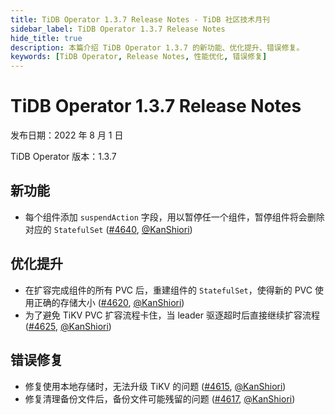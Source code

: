 ```yaml
---
title: TiDB Operator 1.3.7 Release Notes - TiDB 社区技术月刊
sidebar_label: TiDB Operator 1.3.7 Release Notes
hide_title: true
description: 本篇介绍 TiDB Operator 1.3.7 的新功能、优化提升、错误修复。
keywords: [TiDB Operator, Release Notes, 性能优化, 错误修复]
---
```


# TiDB Operator 1.3.7 Release Notes

发布日期：2022 年 8 月 1 日

TiDB Operator 版本：1.3.7

## 新功能

- 每个组件添加 `suspendAction` 字段，用以暂停任一个组件，暂停组件将会删除对应的 `StatefulSet` ([#4640](https://github.com/pingcap/tidb-operator/pull/4640), [@KanShiori](https://github.com/KanShiori))

## 优化提升

- 在扩容完成组件的所有 PVC 后，重建组件的 `StatefulSet`，使得新的 PVC 使用正确的存储大小 ([#4620](https://github.com/pingcap/tidb-operator/pull/4620), [@KanShiori](https://github.com/KanShiori))
- 为了避免 TiKV PVC 扩容流程卡住，当 leader 驱逐超时后直接继续扩容流程 ([#4625](https://github.com/pingcap/tidb-operator/pull/4625), [@KanShiori](https://github.com/KanShiori))

## 错误修复

- 修复使用本地存储时，无法升级 TiKV 的问题 ([#4615](https://github.com/pingcap/tidb-operator/pull/4615), [@KanShiori](https://github.com/KanShiori))
- 修复清理备份文件后，备份文件可能残留的问题 ([#4617](https://github.com/pingcap/tidb-operator/pull/4617), [@KanShiori](https://github.com/KanShiori))